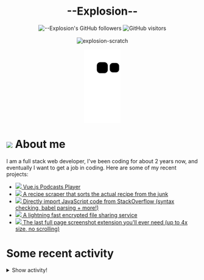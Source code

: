 # <div align="center">--Explosion--</div>

<div align=center>
  
![--Explosion's GitHub followers](https://img.shields.io/github/followers/Explosion-Scratch?color=00bbbb&style=for-the-badge&logo=github&logoColor=fff) 
![GitHub visitors](https://visitor-badge-reloaded.herokuapp.com/badge?page_id=explosion-scratch.visitor.badge.reloaded&color=00bbbb&style=for-the-badge&logo=github)

</div>

<p align=center><img align="center" src="https://github-readme-streak-stats.herokuapp.com/?user=explosion-scratch&" alt="explosion-scratch" /></p>
<p align=center><img align="center" src="https://raw.githubusercontent.com/Explosion-Scratch/Explosion-scratch/a407529eda6cf7c81265dae00a6eab19d1597632/github-contribution-grid-snake.svg" /></p>

<h1><img src="https://api.iconify.design/noto-v1:beaming-face-with-smiling-eyes.svg" width="25ch"> About me</h1>
  <p>I am a full stack web developer, I've been coding for about 2 years now, and eventually I want to get a job in coding. Here are some of my recent projects:</p>

  <ul>
     <li><a href="https://github.com/explosion-scratch/podcasts_player"><img src="https://api.iconify.design/noto-v1:musical-notes.svg"> Vue.js Podcasts Player</a></li>
     <li><a href="https://github.com/explosion-scratch/recipes/"><img src="https://api.iconify.design/noto-v1:face-savoring-food.svg"> A recipe scraper that sorts the actual recipe from the junk</a></li>
     <li><a href="https://github.com/explosion-scratch/stackoverflow_import/"><img src="https://api.iconify.design/noto-v1:man-technologist-medium-light-skin-tone.svg"> Directly import JavaScript code from StackOverflow (syntax checking, babel parsing + more!)</a></li>
     <li><a href="https://github.com/explosion-scratch/ondrop/"><img src="https://api.iconify.design/noto-v1:cloud-with-lightning.svg"> A lightning fast encrypted file sharing service</a></li>
     <li><a href="https://github.com/explosion-scratch/screenshot_extension/"><img src="https://api.iconify.design/noto-v1:computer-mouse.svg"> The last full page screenshot extension you'll ever need (up to 4x size, no scrolling)</a></li>
  </ul>
  
  # Some recent activity


<details><summary>Show activity!</summary>
<ul>
<li><p>6 hours, 12 minutes ago – <a href="https://github.com/Explosion-Scratch/components/commit/a512db79c0ec51de35cfbd2a198de56f6b7e100d"><code>a512db7</code></a>– Update README.md (<a href="https://github.com/Explosion-Scratch/components">Explosion-Scratch/components</a>)</p></li>
<li><p>6 hours, 13 minutes ago – <a href="https://github.com/Explosion-Scratch/components/commit/1b0fbcf6307da46d43b29fe4c37228eca7c54891"><code>1b0fbcf</code></a>– Create LICENSE.md (<a href="https://github.com/Explosion-Scratch/components">Explosion-Scratch/components</a>)</p></li>
<li><p>6 hours, 13 minutes ago – <a href="https://github.com/Explosion-Scratch/tools/commit/8a9165593fd032014d3c6a9636f4d612792d1107"><code>8a91655</code></a>– Update and rename LICENSE to LICENSE.md (<a href="https://github.com/Explosion-Scratch/tools">Explosion-Scratch/tools</a>)</p></li>
<li><p>6 hours, 13 minutes ago – <a href="https://github.com/Explosion-Scratch/tools/commit/854a59ed21b5467e40a4fa4c9d7c23fc67a39001"><code>854a59e</code></a>– Create LICENSE (<a href="https://github.com/Explosion-Scratch/tools">Explosion-Scratch/tools</a>)</p></li>
<li><p>6 hours, 41 minutes ago – <a href="https://github.com/Explosion-Scratch/components/commit/77515b26a0d0447d3f9f08f1cbb4b57f2506e505"><code>77515b2</code></a>– Update README.md (<a href="https://github.com/Explosion-Scratch/components">Explosion-Scratch/components</a>)</p></li>
<li><p>7 hours, 14 minutes ago – Commented in <a href="https://github.com/yt-dlp/yt-dlp/issues/3726#issuecomment-1126645443">yt-dlp/yt-dlp</a><blockquote>Thanks </blockquote></p></li>

<li><p>1 day, 7 hours, 9 minutes ago – <a href="https://github.com/Explosion-Scratch/svelte-forms/commit/10db19f7e506b5353814fd4315eb976fff11dd20"><code>10db19f</code></a>– oops (<a href="https://github.com/Explosion-Scratch/svelte-forms">Explosion-Scratch/svelte-forms</a>)</p></li>
<li><p>1 day, 7 hours, 10 minutes ago – <a href="https://github.com/Explosion-Scratch/svelte-forms/commit/fb7783587afae9ce0909b7f120ff297264d1638c"><code>fb77835</code></a>– Update README.md (<a href="https://github.com/Explosion-Scratch/svelte-forms">Explosion-Scratch/svelte-forms</a>)</p></li>
<li><p>1 day, 7 hours, 15 minutes ago – <a href="https://github.com/Explosion-Scratch/svelte-forms/commit/f624daa981a5ebbf73cb6cad91c068532282094e"><code>f624daa</code></a>– Create example.svelte (<a href="https://github.com/Explosion-Scratch/svelte-forms">Explosion-Scratch/svelte-forms</a>)</p></li>
<li><p>1 day, 7 hours, 16 minutes ago – <a href="https://github.com/Explosion-Scratch/svelte-forms/commit/d3b37ad28ae4dede168aff431f98e60f297ade15"><code>d3b37ad</code></a>– Create forwardevents.js (<a href="https://github.com/Explosion-Scratch/svelte-forms">Explosion-Scratch/svelte-forms</a>)</p></li>
<li><p>1 day, 7 hours, 16 minutes ago – <a href="https://github.com/Explosion-Scratch/svelte-forms/commit/1628b6cc2ad20060f6bd1d681fd5c499948d2b4f"><code>1628b6c</code></a>– Create Form.svelte (<a href="https://github.com/Explosion-Scratch/svelte-forms">Explosion-Scratch/svelte-forms</a>)</p></li>

<li><p>1 day, 17 hours, 38 minutes ago – Commented in <a href="https://github.com/lapce/lapce/issues/201#issuecomment-1125333064">lapce/lapce</a><blockquote>No problemo thanks for understanding </blockquote></p></li>
<li><p>1 day, 18 hours, 10 minutes ago – Commented in <a href="https://github.com/lapce/lapce/issues/201#issuecomment-1125307348">lapce/lapce</a><blockquote> Could you please try the latest release https github com lapce lapce releases tag v0 1 0 Not trying this again I uninstalled my linux VM</blockquote></p></li>



<li><p>2 days, 4 hours, 14 minutes ago – <a href="https://github.com/Explosion-Scratch/tools/commit/2f229a0347a169b14303a61e450c91863dd1779f"><code>2f229a0</code></a>– feat(code-editor): :sparkles: Use lz-string to store state (<a href="https://github.com/Explosion-Scratch/tools">Explosion-Scratch/tools</a>)</p></li>
<li><p>2 days, 4 hours, 21 minutes ago – <a href="https://github.com/Explosion-Scratch/tools/commit/32141c5229cc36c17886c652a55559ae68ae50f1"><code>32141c5</code></a>– feat(code-editor): :sparkles: Take screenshots of the code (<a href="https://github.com/Explosion-Scratch/tools">Explosion-Scratch/tools</a>)</p></li>
</ul>
</details>
